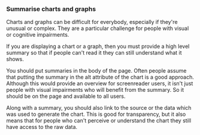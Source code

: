 ### Summarise charts and graphs

Charts and graphs can be difficult for everybody, especially if they're unusual or complex. They are a particular challenge for people with visual or cognitive impairments.

If you are displaying a chart or a graph, then you must provide a high level summary so that if people can't read it they can still understand what it shows.

You should put summaries in the body of the page. Often people assume that putting the summary in the alt attribute of the chart is a good approach. Although this would provide an overview for screenreader users, it isn't just people with visual impairments who will benefit from the summary. So it should be on the page and available to all users.

Along with a summary, you should also link to the source or the data which was used to generate the chart. This is good for transparency, but it also means that for people who can't perceive or understand the chart they still have access to the raw data.
